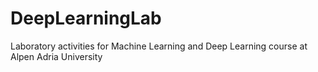 # DeepLearningLab
Laboratory activities for Machine Learning and Deep Learning course at Alpen Adria University
